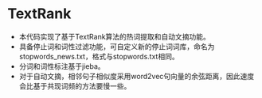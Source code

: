 # TextRank
* 本代码实现了基于TextRank算法的热词提取和自动文摘功能。
* 具备停止词和词性过滤功能，可自定义新的停止词词库，命名为stopwords_news.txt，格式与stopwords.txt相同。
* 分词和词性标注基于jieba。
* 对于自动文摘，相邻句子相似度采用word2vec句向量的余弦距离，因此速度会比基于共现词频的方法要慢一些。

